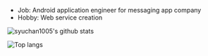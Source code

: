 - Job: Android application engineer for messaging app company
- Hobby: Web service creation 

![syuchan1005's github stats](https://github-readme-stats.vercel.app/api?username=syuchan1005&count_private=true&show_icons=true&theme=algolia)

![Top langs](https://github-readme-stats.vercel.app/api/top-langs/?username=syuchan1005&layout=compact&hide=c)
